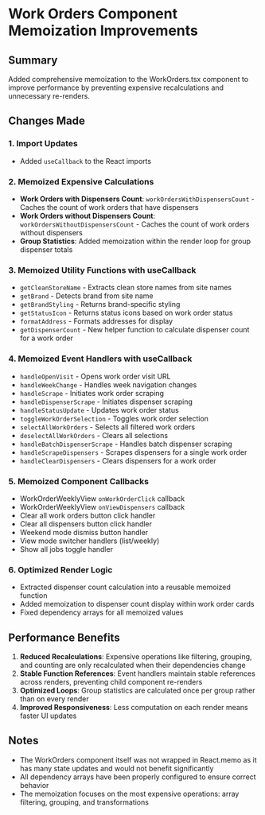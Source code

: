 # Work Orders Component Memoization Improvements

## Summary
Added comprehensive memoization to the WorkOrders.tsx component to improve performance by preventing expensive recalculations and unnecessary re-renders.

## Changes Made

### 1. Import Updates
- Added `useCallback` to the React imports

### 2. Memoized Expensive Calculations
- **Work Orders with Dispensers Count**: `workOrdersWithDispensersCount` - Caches the count of work orders that have dispensers
- **Work Orders without Dispensers Count**: `workOrdersWithoutDispensersCount` - Caches the count of work orders without dispensers
- **Group Statistics**: Added memoization within the render loop for group dispenser totals

### 3. Memoized Utility Functions with useCallback
- `getCleanStoreName` - Extracts clean store names from site names
- `getBrand` - Detects brand from site name
- `getBrandStyling` - Returns brand-specific styling
- `getStatusIcon` - Returns status icons based on work order status
- `formatAddress` - Formats addresses for display
- `getDispenserCount` - New helper function to calculate dispenser count for a work order

### 4. Memoized Event Handlers with useCallback
- `handleOpenVisit` - Opens work order visit URL
- `handleWeekChange` - Handles week navigation changes
- `handleScrape` - Initiates work order scraping
- `handleDispenserScrape` - Initiates dispenser scraping
- `handleStatusUpdate` - Updates work order status
- `toggleWorkOrderSelection` - Toggles work order selection
- `selectAllWorkOrders` - Selects all filtered work orders
- `deselectAllWorkOrders` - Clears all selections
- `handleBatchDispenserScrape` - Handles batch dispenser scraping
- `handleScrapeDispensers` - Scrapes dispensers for a single work order
- `handleClearDispensers` - Clears dispensers for a work order

### 5. Memoized Component Callbacks
- WorkOrderWeeklyView `onWorkOrderClick` callback
- WorkOrderWeeklyView `onViewDispensers` callback
- Clear all work orders button click handler
- Clear all dispensers button click handler
- Weekend mode dismiss button handler
- View mode switcher handlers (list/weekly)
- Show all jobs toggle handler

### 6. Optimized Render Logic
- Extracted dispenser count calculation into a reusable memoized function
- Added memoization to dispenser count display within work order cards
- Fixed dependency arrays for all memoized values

## Performance Benefits

1. **Reduced Recalculations**: Expensive operations like filtering, grouping, and counting are only recalculated when their dependencies change
2. **Stable Function References**: Event handlers maintain stable references across renders, preventing child component re-renders
3. **Optimized Loops**: Group statistics are calculated once per group rather than on every render
4. **Improved Responsiveness**: Less computation on each render means faster UI updates

## Notes

- The WorkOrders component itself was not wrapped in React.memo as it has many state updates and would not benefit significantly
- All dependency arrays have been properly configured to ensure correct behavior
- The memoization focuses on the most expensive operations: array filtering, grouping, and transformations